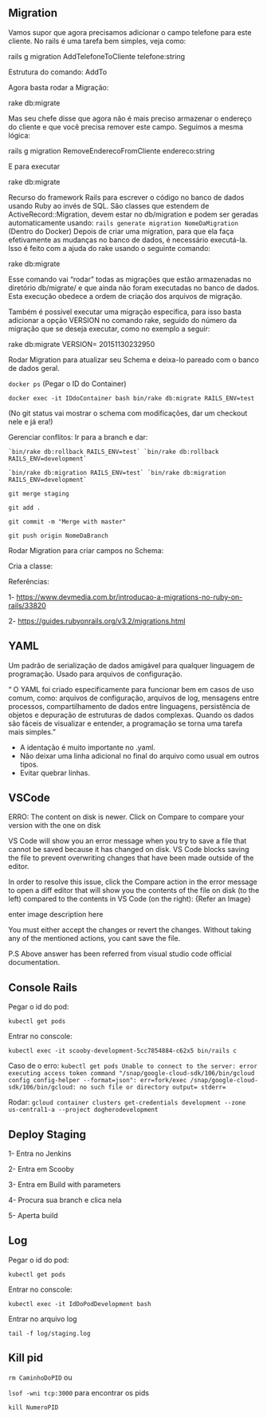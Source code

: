 ## Migration

Vamos supor que agora precisamos adicionar o campo telefone para este cliente. No rails é uma tarefa bem simples, veja como:

rails g migration AddTelefoneToCliente telefone:string


Estrutura do comando: Add<campo>To<model> <campo><tipo>

Agora basta rodar a Migração:

rake db:migrate

Mas seu chefe disse que agora não é mais preciso armazenar o endereço do cliente e que você precisa remover este campo. Seguimos a mesma lógica:

rails g migration RemoveEnderecoFromCliente endereco:string

E para executar

rake db:migrate

Recurso do framework Rails para escrever o código no banco de dados usando Ruby ao invés de SQL. São classes que estendem de ActiveRecord::Migration, devem estar no db/migration e podem ser geradas automaticamente usando:
`rails generate migration NomeDaMigration` (Dentro do Docker)
Depois de criar uma migration, para que ela faça efetivamente as mudanças no banco de dados, é necessário executá-la. Isso é feito com a ajuda do rake usando o seguinte comando:
	
rake db:migrate

Esse comando vai “rodar” todas as migrações que estão armazenadas no diretório db/migrate/ e que ainda não foram executadas no banco de dados. Esta execução obedece a ordem de criação dos arquivos de migração.

Também é possível executar uma migração específica, para isso basta adicionar a opção VERSION no comando rake, seguido do número da migração que se deseja executar, como no exemplo a seguir:
	
rake db:migrate VERSION= 20151130232950

Rodar Migration para atualizar seu Schema e deixa-lo pareado com o banco de dados geral.

  `docker ps` (Pegar o ID do Container)
  
  `docker exec -it IDdoContainer bash bin/rake db:migrate RAILS_ENV=test`
  
  (No git status vai mostrar o schema com modificações, dar um checkout nele e já era!)
  
  Gerenciar conflitos: Ir para a branch e dar:
  
    `bin/rake db:rollback RAILS_ENV=test` `bin/rake db:rollback RAILS_ENV=development`
    
    `bin/rake db:migration RAILS_ENV=test` `bin/rake db:migration RAILS_ENV=development`
  
  `git merge staging`
  
  `git add .`
  
  `git commit -m "Merge with master"`
  
  `git push origin NomeDaBranch`
  
Rodar Migration para criar campos no Schema:

Cria a classe:

  
Referências: 

1- https://www.devmedia.com.br/introducao-a-migrations-no-ruby-on-rails/33820

2- https://guides.rubyonrails.org/v3.2/migrations.html

## YAML

Um padrão de serialização de dados amigável para qualquer linguagem de programação. Usado para arquivos de configuração.

“ O YAML foi criado especificamente para funcionar bem em casos de uso comum, como: arquivos de configuração, arquivos 
de log, mensagens entre processos, compartilhamento de dados entre linguagens, persistência de objetos e depuração de estruturas de dados complexas. Quando os dados são fáceis de visualizar e entender, a programação se torna uma tarefa 
mais simples.”

* A identação é muito importante no .yaml.
* Não deixar uma linha adicional no final do arquivo como usual em outros tipos.
* Evitar quebrar linhas.

## VSCode

ERRO: The content on disk is newer. Click on Compare to compare your version with the one on disk

VS Code will show you an error message when you try to save a file that cannot be saved because it has changed on disk. VS Code blocks saving the file to prevent overwriting changes that have been made outside of the editor.

In order to resolve this issue, click the Compare action in the error message to open a diff editor that will show you the contents of the file on disk (to the left) compared to the contents in VS Code (on the right): {Refer an Image}

enter image description here

You must either accept the changes or revert the changes. Without taking any of the mentioned actions, you cant save the file.

P.S Above answer has been referred from visual studio code official documentation.

##  Console Rails

Pegar o id do pod:

`kubectl get pods` 

Entrar no conscole:

`kubectl exec -it scooby-development-5cc7854884-c62x5 bin/rails c`

Caso de o erro:
`kubectl get pods
Unable to connect to the server: error executing access token command "/snap/google-cloud-sdk/106/bin/gcloud config config-helper --format=json": err=fork/exec /snap/google-cloud-sdk/106/bin/gcloud: no such file or directory output= stderr=`

Rodar:
`gcloud container clusters get-credentials development --zone us-central1-a --project dogherodevelopment`


## Deploy Staging

1- Entra no Jenkins

2- Entra em Scooby 

3- Entra em Build with parameters

4- Procura sua branch e clica nela

5- Aperta build

## Log

Pegar o id do pod:

`kubectl get pods` 

Entrar no conscole:

`kubectl exec -it IdDoPodDevelopment bash`

Entrar no arquivo log

`tail -f log/staging.log`

	
## Kill pid
	
`rm CaminhoDoPID`
	ou
	
`lsof -wni tcp:3000` para encontrar os pids
	
`kill NumeroPID`
